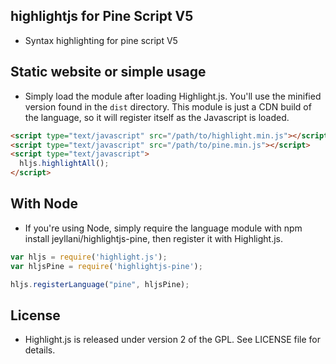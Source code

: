 ## highlightjs for Pine Script V5
- Syntax highlighting for pine script V5

## Static website or simple usage

- Simply load the module after loading Highlight.js. You'll use the minified version found in the `dist` directory. This module is just a CDN build of the language, so it will register itself as the Javascript is loaded.
```html
<script type="text/javascript" src="/path/to/highlight.min.js"></script>
<script type="text/javascript" src="/path/to/pine.min.js"></script>
<script type="text/javascript">
  hljs.highlightAll();
</script>
```
## With Node
- If you're using Node, simply require the language module with npm install jeyllani/highlightjs-pine, then register it with Highlight.js.

```javascript
var hljs = require('highlight.js');
var hljsPine = require('highlightjs-pine');

hljs.registerLanguage("pine", hljsPine);
```
## License
- Highlight.js is released under version 2 of the GPL. See LICENSE file for details.
